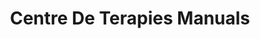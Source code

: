 ---
title: "Centre De Terapies Manuals"
url: /torrent/centre-de-terapies-manuals/
shop: Kosmetik
---